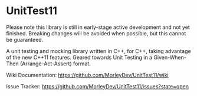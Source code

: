UnitTest11
==========

Please note this library is still in early-stage active development and not yet finished. 
Breaking changes will be avoided when possible, but this cannot be guaranteed.

A unit testing and mocking library written in C++, for C++, taking advantage of the new C++11 features. 
Geared towards Unit Testing in a Given-When-Then (Arrange-Act-Assert) format.

Wiki Documentation: https://github.com/MorleyDev/UnitTest11/wiki

Issue Tracker: https://github.com/MorleyDev/UnitTest11/issues?state=open
